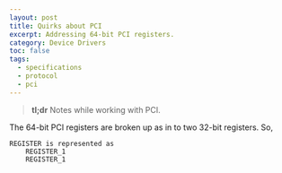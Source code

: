```yaml
---
layout: post
title: Quirks about PCI
excerpt: Addressing 64-bit PCI registers.
category: Device Drivers
toc: false
tags:
  - specifications
  - protocol
  - pci
---
```


> **tl;dr** Notes while working with PCI.

The 64-bit PCI registers are broken up as in to two 32-bit registers.
So,

	REGISTER is represented as
		REGISTER_1
		REGISTER_1
